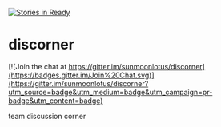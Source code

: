 [![Stories in Ready](https://badge.waffle.io/sunmoonlotus/discorner.png?label=ready&title=Ready)](https://waffle.io/sunmoonlotus/discorner)

# discorner

[![Join the chat at https://gitter.im/sunmoonlotus/discorner](https://badges.gitter.im/Join%20Chat.svg)](https://gitter.im/sunmoonlotus/discorner?utm_source=badge&utm_medium=badge&utm_campaign=pr-badge&utm_content=badge)


team discussion corner
